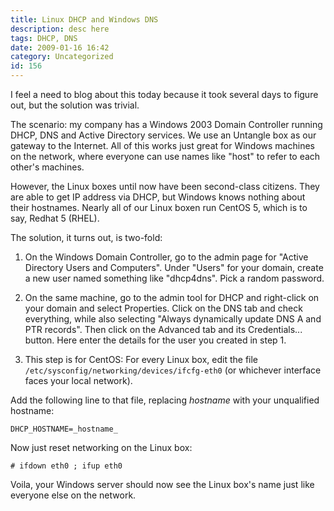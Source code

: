 ```yaml
---
title: Linux DHCP and Windows DNS
description: desc here
tags: DHCP, DNS
date: 2009-01-16 16:42
category: Uncategorized
id: 156
---
```


I feel a need to blog about this today because it took several days to figure out, but the solution was trivial.

The scenario: my company has a Windows 2003 Domain Controller running DHCP, DNS and Active Directory services.  We use an Untangle box as our gateway to the Internet.  All of this works just great for Windows machines on the network, where everyone can use names like "host" to refer to each other's machines.

<!--more-->
However, the Linux boxes until now have been second-class citizens.  They are able to get IP address via DHCP, but Windows knows nothing about their hostnames.  Nearly all of our Linux boxen run CentOS 5, which is to say, Redhat 5 (RHEL).

The solution, it turns out, is two-fold:

 1. On the Windows Domain Controller, go to the admin page for "Active Directory Users and Computers".  Under "Users" for your domain, create a new user named something like "dhcp4dns".  Pick a random password.

 2. On the same machine, go to the admin tool for DHCP and right-click on your domain and select Properties.  Click on the DNS tab and check everything, while also selecting "Always dynamically update DNS A and PTR records".  Then click on the Advanced tab and its Credentials... button.  Here enter the details for the user you created in step 1.

 3. This step is for CentOS: For every Linux box, edit the file `/etc/sysconfig/networking/devices/ifcfg-eth0` (or whichever interface faces your local network).

Add the following line to that file, replacing *hostname* with your unqualified hostname:

    DHCP_HOSTNAME=_hostname_

Now just reset networking on the Linux box:

    # ifdown eth0 ; ifup eth0

Voila, your Windows server should now see the Linux box's name just like everyone else on the network.

